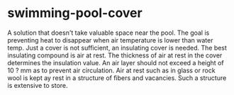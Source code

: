 # swimming-pool-cover
 A solution that doesn't take valuable space near the pool.
 The goal is preventing heat to disappear when air temperature is lower than water temp.
 Just a cover is not sufficient, an insulating cover is needed.
 The best insulating compound is air at rest.
 The thickness of air at rest in the cover determines the insulation value.
 An air layer should not exceed a height of 10 ? mm as to prevent air circulation.
 Air at rest such as in glass or rock wool is kept ay rest in a structure of fibers and vacancies.
 Such a structure is extensive to store.
 

